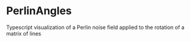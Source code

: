 # PerlinAngles
Typescript visualization of a Perlin noise field applied to the rotation of a matrix of lines
